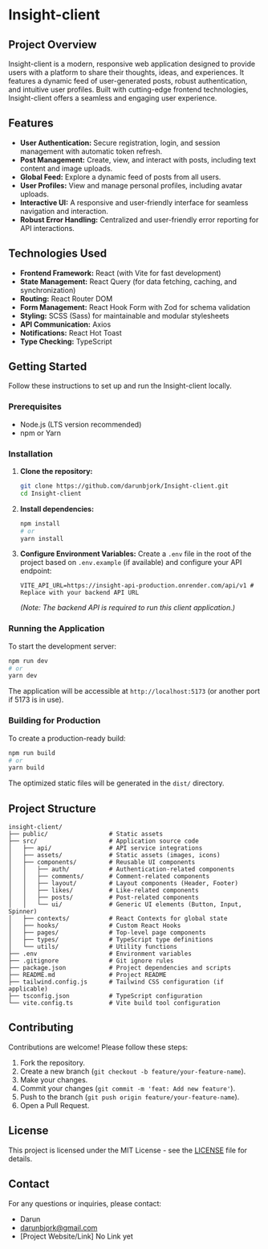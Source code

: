 # Insight-client

## Project Overview

Insight-client is a modern, responsive web application designed to provide users with a platform to share their thoughts, ideas, and experiences. It features a dynamic feed of user-generated posts, robust authentication, and intuitive user profiles. Built with cutting-edge frontend technologies, Insight-client offers a seamless and engaging user experience.

## Features

*   **User Authentication:** Secure registration, login, and session management with automatic token refresh.
*   **Post Management:** Create, view, and interact with posts, including text content and image uploads.
*   **Global Feed:** Explore a dynamic feed of posts from all users.
*   **User Profiles:** View and manage personal profiles, including avatar uploads.
*   **Interactive UI:** A responsive and user-friendly interface for seamless navigation and interaction.
*   **Robust Error Handling:** Centralized and user-friendly error reporting for API interactions.

## Technologies Used

*   **Frontend Framework:** React (with Vite for fast development)
*   **State Management:** React Query (for data fetching, caching, and synchronization)
*   **Routing:** React Router DOM
*   **Form Management:** React Hook Form with Zod for schema validation
*   **Styling:** SCSS (Sass) for maintainable and modular stylesheets
*   **API Communication:** Axios
*   **Notifications:** React Hot Toast
*   **Type Checking:** TypeScript

## Getting Started

Follow these instructions to set up and run the Insight-client locally.

### Prerequisites

*   Node.js (LTS version recommended)
*   npm or Yarn

### Installation

1.  **Clone the repository:**
    ```bash
    git clone https://github.com/darunbjork/Insight-client.git
    cd Insight-client
    ```
2.  **Install dependencies:**
    ```bash
    npm install
    # or
    yarn install
    ```
3.  **Configure Environment Variables:**
    Create a `.env` file in the root of the project based on `.env.example` (if available) and configure your API endpoint:
    ```
    VITE_API_URL=https://insight-api-production.onrender.com/api/v1 # Replace with your backend API URL
    ```
    *(Note: The backend API is required to run this client application.)*

### Running the Application

To start the development server:

```bash
npm run dev
# or
yarn dev
```

The application will be accessible at `http://localhost:5173` (or another port if 5173 is in use).

### Building for Production

To create a production-ready build:

```bash
npm run build
# or
yarn build
```

The optimized static files will be generated in the `dist/` directory.

## Project Structure

```
insight-client/
├── public/                 # Static assets
├── src/                    # Application source code
│   ├── api/                # API service integrations
│   ├── assets/             # Static assets (images, icons)
│   ├── components/         # Reusable UI components
│   │   ├── auth/           # Authentication-related components
│   │   ├── comments/       # Comment-related components
│   │   ├── layout/         # Layout components (Header, Footer)
│   │   ├── likes/          # Like-related components
│   │   ├── posts/          # Post-related components
│   │   └── ui/             # Generic UI elements (Button, Input, Spinner)
│   ├── contexts/           # React Contexts for global state
│   ├── hooks/              # Custom React Hooks
│   ├── pages/              # Top-level page components
│   ├── types/              # TypeScript type definitions
│   └── utils/              # Utility functions
├── .env                    # Environment variables
├── .gitignore              # Git ignore rules
├── package.json            # Project dependencies and scripts
├── README.md               # Project README
├── tailwind.config.js      # Tailwind CSS configuration (if applicable)
├── tsconfig.json           # TypeScript configuration
└── vite.config.ts          # Vite build tool configuration
```

## Contributing

Contributions are welcome! Please follow these steps:

1.  Fork the repository.
2.  Create a new branch (`git checkout -b feature/your-feature-name`).
3.  Make your changes.
4.  Commit your changes (`git commit -m 'feat: Add new feature'`).
5.  Push to the branch (`git push origin feature/your-feature-name`).
6.  Open a Pull Request.

## License

This project is licensed under the MIT License - see the [LICENSE](LICENSE) file for details.

## Contact

For any questions or inquiries, please contact:
*   Darun
*   darunbjork@gmail.com
*   [Project Website/Link] No Link yet